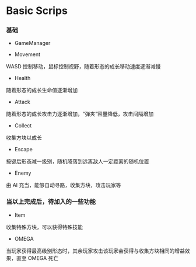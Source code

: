 # Basic Scrips #

### 基础 ###

* GameManager

* Movement

WASD 控制移动，鼠标控制视野，随着形态的成长移动速度逐渐减慢

* Health

随着形态的成长生命值逐渐增加
	
* Attack

随着形态的成长攻击力逐渐增加，“弹夹”容量降低，攻击间隔增加
	
* Collect

收集方块以成长
	
* Escape

按键后形态减一级别，随机降落到远离敌人一定距离的随机位置
	
* Enemy

由 AI 充当，能够自动寻路，收集方块，攻击玩家等
	
### 当以上完成后，待加入的一些功能 ###

* Item

收集特殊方块，可以获得特殊技能
	
* OMEGA

当玩家获得最高级别形态时，其余玩家攻击该玩家会获得与收集方块相同的增益效果，直至 OMEGA 死亡